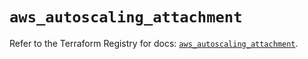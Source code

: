 # `aws_autoscaling_attachment`

Refer to the Terraform Registry for docs: [`aws_autoscaling_attachment`](https://registry.terraform.io/providers/hashicorp/aws/5.45.0/docs/resources/autoscaling_attachment).
